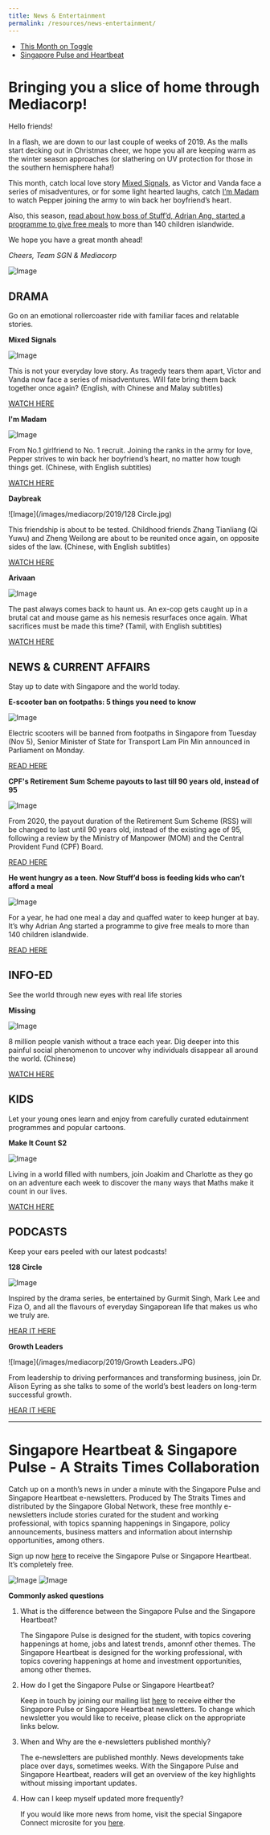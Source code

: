 ```yaml
---
title: News & Entertainment
permalink: /resources/news-entertainment/
---
```


* [This Month on Toggle](#this-month-on-toggle)
* [Singapore Pulse and Heartbeat](#sgpulse-sgheartbeat)

# <a id="this-month-on-toggle"></a>Bringing you a slice of home through Mediacorp!

Hello friends!

In a flash, we are down to our last couple of weeks of 2019. As the malls start decking out in Christmas cheer, we hope you all are keeping warm as the winter season approaches (or slathering on UV protection for those in the southern hemisphere haha!)

This month, catch local love story [Mixed Signals](#mixed-signals), as Victor and Vanda face a series of misadventures, or for some light hearted laughs, catch [I’m Madam](#i-m-mdm) to watch Pepper joining the army to win back her boyfriend’s heart.

Also, this season, [read about how boss of Stuff’d, Adrian Ang, started a programme to give free meals](#stuffd) to more than 140 children islandwide.

We hope you have a great month ahead!

_Cheers,_
_Team SGN & Mediacorp_

![Image](/images/mediacorp/2019/mediacorp-sliceofhome.jpg)

##	DRAMA

Go on an emotional rollercoaster ride with familiar faces and relatable stories.

**<a id="mixed-signals"></a>Mixed Signals**                  

![Image](/images/mediacorp/2019/mixed-signals.jpg)

This is not your everyday love story. As tragedy tears them apart, Victor and Vanda now face a series of misadventures. Will fate bring them back together once again? (English, with Chinese and Malay subtitles) 

[WATCH HERE](https://video.toggle.sg/en/series/michael-chiang-s-mixed-signals/ep1/861705?cid=mccy-osu_michael-chiang-s-mixed-signals_15Nov2019_toggle)


**<a id="i-m-mdm"></a>I'm Madam**

![Image](/images/mediacorp/2019/i-m-mdm.jpg)

From No.1 girlfriend to No. 1 recruit. Joining the ranks in the army for love, Pepper strives to win back her boyfriend’s heart, no matter how tough things get. (Chinese, with English subtitles)

[WATCH HERE](https://video.toggle.sg/en/series/i-m-madam/ep1/862098?cid=mccy-osu_i-m-madam_15Nov2019_toggle)


**Daybreak**

![Image](/images/mediacorp/2019/128 Circle.jpg)

This friendship is about to be tested. Childhood friends Zhang Tianliang (Qi Yuwu) and Zheng Weilong are about to be reunited once again, on opposite sides of the law. (Chinese, with English subtitles)

[WATCH HERE](https://video.toggle.sg/en/series/daybreak/ep1/855789?cid=mccy-osu_daybreak_15Nov2019_toggle)


**Arivaan**

![Image](/images/mediacorp/2019/arivaan.jpg)

The past always comes back to haunt us. An ex-cop gets caught up in a brutal cat and mouse game as his nemesis resurfaces once again. What sacrifices must be made this time? (Tamil, with English subtitles)

[WATCH HERE](https://video.toggle.sg/en/series/arivaan/ep1/864825?cid=mccy-osu_arivaan_15Nov2019_toggle)


## NEWS & CURRENT AFFAIRS

Stay up to date with Singapore and the world today.

**E-scooter ban on footpaths: 5 things you need to know**

![Image](/images/mediacorp/2019/e-scooter-caught-in-punggol.jpg)

Electric scooters will be banned from footpaths in Singapore from Tuesday (Nov 5), Senior Minister of State for Transport Lam Pin Min announced in Parliament on Monday.

[READ HERE](https://www.channelnewsasia.com/news/singapore/e-scooter-ban-on-footpaths-singapore-lta-pmd-12061404?cid=mccy-osu_news_15Nov2019_cna)


**CPF's Retirement Sum Scheme payouts to last till 90 years old, instead of 95**

![Image](/images/mediacorp/2019/cpf-maxwell-service-centre.jpg)

From 2020, the payout duration of the Retirement Sum Scheme (RSS) will be changed to last until 90 years old, instead of the existing age of 95, following a review by the Ministry of Manpower (MOM) and the Central Provident Fund (CPF) Board.

[READ HERE](https://www.channelnewsasia.com/news/singapore/cpf-s-retirement-sum-scheme-payouts-to-last-till-90-years-old-12062190?cid=mccy-osu_news_15Nov2019_cna)

 
**<a id="stuffd"></a>He went hungry as a teen. Now Stuff’d boss is feeding kids who can’t afford a meal**

![Image](/images/mediacorp/2019/stuffd-free-food-for-kids.jpg)

For a year, he had one meal a day and quaffed water to keep hunger at bay. It’s why Adrian Ang started a programme to give free meals to more than 140 children islandwide.

[READ HERE](https://www.channelnewsasia.com/news/cnainsider/stuffd-free-food-for-kids-hunger-food-insecurity-singapore-12073570?cid=mccy-osu_news_15Nov2019_cna)


##	INFO-ED     

See the world through new eyes with real life stories

**Missing**                  

![Image](/images/mediacorp/2019/missing.jpg)

8 million people vanish without a trace each year. Dig deeper into this painful social phenomenon to uncover why individuals disappear all around the world. (Chinese)

[WATCH HERE](https://video.toggle.sg/en/series/missing/ep1/866886?cid=mccy-osu_missing_15Nov2019_toggle)
 

##	KIDS

Let your young ones learn and enjoy from carefully curated edutainment programmes and popular cartoons.
 
**Make It Count S2**        

![Image](/images/mediacorp/2019/Make-It-Count-Season-2_2560x1440.jpg)

Living in a world filled with numbers, join Joakim and Charlotte as they go on an adventure each week to discover the many ways that Maths make it count in our lives.

[WATCH HERE](https://video.toggle.sg/en/series/make-it-count-s2/ep1/855949?cid=mccy-osu_make-it-count-s2_1Nov2019_toggle)


##	PODCASTS

Keep your ears peeled with our latest podcasts!

**128 Circle**

![Image](/images/mediacorp/2019/128_Circle_MeRadio.png)

Inspired by the drama series, be entertained by Gurmit Singh, Mark Lee and Fiza O, and all the flavours of everyday Singaporean life that makes us who we truly are.   

[HEAR IT HERE](https://www.meradio.sg/podcast/playlist/128-Circle-Podcast-11978948?cid=mccy-osu_128-Circle_1Nov2019_meradio)


**Growth Leaders**
 
![Image](/images/mediacorp/2019/Growth Leaders.JPG)

From leadership to driving performances and transforming business, join Dr. Alison Eyring as she talks to some of the world’s best leaders on long-term successful growth.

[HEAR IT HERE](https://www.meradio.sg/podcast/playlist/Growth-Leaders-Podcast-12004414?cid=mccy-osu_Growth-Leaders_1Nov2019_meradio)

- - - - -


#	<a id="#sgpulse-sgheartbeat"></a>Singapore Heartbeat & Singapore Pulse - A Straits Times Collaboration

Catch up on a month’s news in under a minute with the Singapore Pulse and Singapore Heartbeat e-newsletters. Produced by The Straits Times and distributed by the Singapore Global Network, these free monthly e-newsletters include stories curated for the student and working professional, with topics spanning happenings in Singapore, policy announcements, business matters and information about internship opportunities, among others.
 
Sign up now [here](https://www.singaporeglobalnetwork.com/keep-in-touch/) to receive the Singapore Pulse or Singapore Heartbeat. It’s completely free.

![Image](/images/sgheartbeat.png)
![Image](/images/sgpulse.png)

**Commonly asked questions**
 
1.  What is the difference between the Singapore Pulse and the Singapore Heartbeat?

    The Singapore Pulse is designed for the student, with topics covering happenings at home, jobs and latest trends, amonnf       other themes. The Singapore Heartbeat is designed for the working professional, with topics covering happenings at home       and investment opportunities, among other themes. 
 
2.  How do I get the Singapore Pulse or Singapore Heartbeat?
 
    Keep in touch by joining our mailing list [here](https://www.singaporeglobalnetwork.com/keep-in-touch/) to receive either the Singapore Pulse or Singapore Heartbeat newsletters. To change which newsletter you would like to receive, please click on the appropriate links below.
 
3.  When and Why are the e-newsletters published monthly?
    
    The e-newsletters are published monthly. News developments take place over days, sometimes weeks. With the Singapore Pulse     and Singapore Heartbeat, readers will get an overview of the key highlights without missing important updates.
 
4. How can I keep myself updated more frequently? 
   
   If you would like more news from home, visit the special Singapore Connect microsite for you [here](www.straitstimes.com/singapore-connect).
